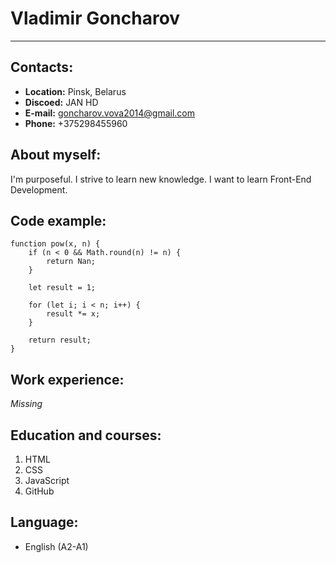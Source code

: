 # Vladimir Goncharov
---
## Contacts:
* **Location:** Pinsk, Belarus
* **Discoed:** JAN HD
* **E-mail:** goncharov.vova2014@gmail.com
* **Phone:** +375298455960
## About myself:
I'm purposeful. I strive to learn new knowledge.
I want to learn Front-End Development.
## Code example:
```
function pow(x, n) {
    if (n < 0 && Math.round(n) != n) {
        return Nan;
    }

    let result = 1;

    for (let i; i < n; i++) {
        result *= x;
    }

    return result;
}
```
## Work experience:
*Missing*
## Education and courses:
1. HTML
2. CSS
3. JavaScript
4. GitHub
## Language:
- English (A2-A1)